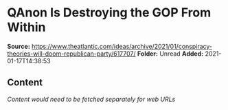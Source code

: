 # QAnon Is Destroying the GOP From Within

**Source:** https://www.theatlantic.com/ideas/archive/2021/01/conspiracy-theories-will-doom-republican-party/617707/
**Folder:** Unread
**Added:** 2021-01-17T14:38:53




## Content
*Content would need to be fetched separately for web URLs*
